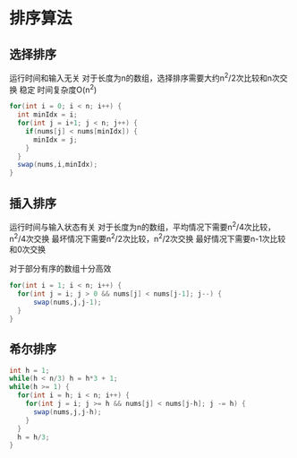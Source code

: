 # 排序算法

## 选择排序

运行时间和输入无关
对于长度为n的数组，选择排序需要大约n<sup>2</sup>/2次比较和n次交换
稳定
时间复杂度O(n<sup>2</sup>)

```java
for(int i = 0; i < n; i++) {
  int minIdx = i;
  for(int j = i+1; j < n; j++) {
    if(nums[j] < nums[minIdx]) {
      minIdx = j;
    }
  }
  swap(nums,i,minIdx);
}
```

## 插入排序

运行时间与输入状态有关
对于长度为n的数组，平均情况下需要n<sup>2</sup>/4次比较，n<sup>2</sup>/4次交换
最坏情况下需要n<sup>2</sup>/2次比较，n<sup>2</sup>/2次交换
最好情况下需要n-1次比较和0次交换

对于部分有序的数组十分高效

```java
for(int i = 1; i < n; i++) {
  for(int j = i; j > 0 && nums[j] < nums[j-1]; j--) {
      swap(nums,j,j-1);
  }
}
```

## 希尔排序

```java
int h = 1;
while(h < n/3) h = h*3 + 1;
while(h >= 1) {
  for(int i = h; i < n; i++) {
    for(int j = i; j >= h && nums[j] < nums[j-h]; j -= h) {
      swap(nums,j,j-h);
    }
  }
  h = h/3;
}
```

